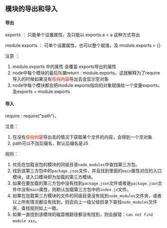 ## 模块的导出和导入

#### 导出

exports ：  只能单个设置属性，及只能以  exports.a = a 这种方式导出 



module.exports ： 可单个设置属性，也可以整个赋值，及 module.exports = {}



注意 ：

1. module.exports 中的属性 会覆盖 exports导出的属性
2. node中每个模块的最后队徽return : module.exports，这就解释为了require导入的时候如果没有<font color=red>任何内容</font>导出去会显示空对象
3. node中每个模块都会把module.exports指向的对象赋值给一个变量exports，及exports = module.exports



#### 导入

require : require("path")， 

注意：

1. 在没有<font color=red>任何内容</font>导出去的情况下获取某个文件的内容，会得到一个空对象
2. path可以不加后缀名，默认后缀名是JS



规则：

1. 优先在加载该包的模块的同级目录`node_modules`中查找第三方包。
2. 找到该第三方包中的`package.json`文件，并且找到里面的`main`属性对应的入口模块，该入口模块即为加载的第三方模块。
3. 如果在要加载的第三方包中没有找到`package.json`文件或者是`package.json`文件中没有`main`属性，则默认加载第三方包中的`index.js`文件。
4. 如果在加载第三方模块的文件的同级目录没有找到`node_modules`文件夹，或者以上所有情况都没有找到，则会向上一级父级目录下查找`node_modules`文件夹，查找规则如上一致。
5. 如果一直找到该模块的磁盘根路径都没有找到，则会报错：`can not find module xxx`。